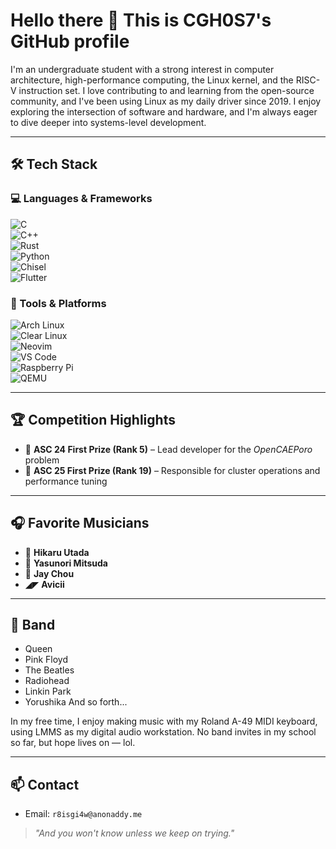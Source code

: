 # Hello there 👋 This is CGH0S7's GitHub profile

I'm an undergraduate student with a strong interest in computer architecture, high-performance computing, the Linux kernel, and the RISC-V instruction set. I love contributing to and learning from the open-source community, and I've been using Linux as my daily driver since 2019. I enjoy exploring the intersection of software and hardware, and I'm always eager to dive deeper into systems-level development.


---

## 🛠️ Tech Stack

### 💻 Languages & Frameworks  
![C](https://img.shields.io/badge/C-A8B9CC?style=flat-square&logo=c)  
![C++](https://img.shields.io/badge/C++-00599C?style=flat-square&logo=c%2B%2B)  
![Rust](https://img.shields.io/badge/Rust-000000?style=flat-square&logo=rust)  
![Python](https://img.shields.io/badge/Python-3776AB?style=flat-square&logo=python)  
![Chisel](https://img.shields.io/badge/Chisel-DC322F?style=flat-square&logo=scala)  
![Flutter](https://img.shields.io/badge/Flutter-02569B?style=flat-square&logo=flutter)

### 🧰 Tools & Platforms  
![Arch Linux](https://img.shields.io/badge/Arch%20Linux-1793D1?style=flat-square&logo=arch-linux)  
![Clear Linux](https://img.shields.io/badge/Clear%20Linux-0078D4?style=flat-square&logo=intel)  
![Neovim](https://img.shields.io/badge/Neovim-57A143?style=flat-square&logo=neovim)  
![VS Code](https://img.shields.io/badge/VSCode-007ACC?style=flat-square&logo=visual-studio-code)  
![Raspberry Pi](https://img.shields.io/badge/Raspberry%20Pi-C51A4A?style=flat-square&logo=raspberry-pi)  
![QEMU](https://img.shields.io/badge/QEMU-2C3E50?style=flat-square)

---

## 🏆 Competition Highlights

- 🥇 **ASC 24 First Prize (Rank 5)** – Lead developer for the *OpenCAEPoro* problem  
- 🥇 **ASC 25 First Prize (Rank 19)** – Responsible for cluster operations and performance tuning

---

## 🎧 Favorite Musicians

- 🐻 **Hikaru Utada**  
- 🎹 **Yasunori Mitsuda**  
- 🧋 **Jay Chou**
- ◢◤ **Avicii**

---

## 🎸 Band
- Queen
- Pink Floyd
- The Beatles
- Radiohead
- Linkin Park
- Yorushika
And so forth...
  
In my free time, I enjoy making music with my Roland A-49 MIDI keyboard, using LMMS as my digital audio workstation. No band invites in my school so far, but hope lives on — lol.

---

## 📫 Contact

- Email: `r8isgi4w@anonaddy.me`

> *"And you won't know unless we keep on trying."*

<!--
**CGH0S7/CGH0S7** is a ✨ _special_ ✨ repository because its `README.md` (this file) appears on your GitHub profile.

Here are some ideas to get you started:

- 🔭 I’m currently working on ...
- 🌱 I’m currently learning ...
- 👯 I’m looking to collaborate on ...
- 🤔 I’m looking for help with ...
- 💬 Ask me about ...
- 📫 How to reach me: ...
- 😄 Pronouns: ...
- ⚡ Fun fact: ...
-->
